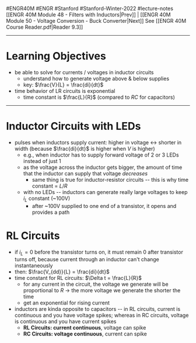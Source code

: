#ENGR40M #ENGR #Stanford #Stanford-Winter-2022 #lecture-notes 
[[ENGR 40M Module 48 - Filters with Inductors|Prev]] | [[ENGR 40M Module 50 - Voltage Conversion - Buck Converter|Next]]
See [[ENGR 40M Course Reader.pdf|Reader 9.3]]
___
# Learning Objectives
- be able to solve for currents / voltages in inductor circuits
	- understand how to generate voltage above & below supplies
	- key: $\frac{V}{L} = \frac{di}{dt}$
- time behavior of LR circuits is exponential
	- time constant is $\frac{L}{R}$ (compared to $RC$ for capacitors)
___
# Inductor Circuits with LEDs
- pulses when inductors supply current: higher in voltage <-> shorter in width (because $\frac{di}{dt}$ is higher when $V$ is higher)
	- e.g., when inductor has to supply forward voltage of 2 or 3 LEDs instead of just 1
	- as the voltage across the inductor gets bigger, the amount of time that the inductor can supply that voltage *decreases*
		- same thing is true for inductor-resistor circuits -- this is why time constant = $L / R$
	- with no LEDs -- inductors can generate really large voltages to keep $i_L$ constant (~100V)
		- after ~100V supplied to one end of a transistor, it opens and provides a path

# RL Circuits
- if $i_L=0$ before the transistor turns on, it must remain $0$ after transistor turns off, because current through an inductor can't change instantaneously
- then: $\frac{V_{dd}}{L} = \frac{di}{dt}$
- time constant for RL circuits: $\Delta t = \frac{L}{R}$
	- for any current in the circuit, the voltage we generate will be proportional to $R$ -> the more voltage we generate the shorter the time
	- get an exponential for rising current
- inductors are kinda opposite to capacitors -- in RL circuits, current is continuous and you have voltage spikes; whereas in RC circuits, voltage is continuous and you have current spikes
	- **RL Circuits: current continuous**, voltage can spike
	- **RC Circuits: voltage continuous**, current can spike